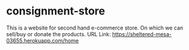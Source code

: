 # consignment-store
This is a website for second hand e-commerce store. On which we can sell/buy or donate the products.  URL Link: https://sheltered-mesa-03655.herokuapp.com/home
